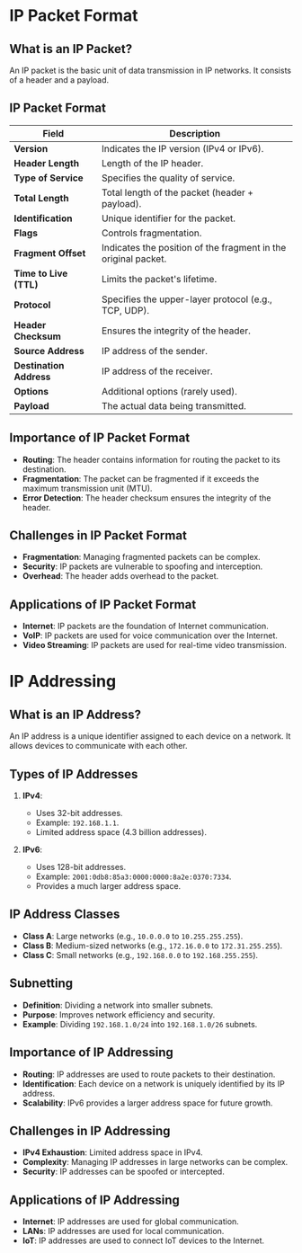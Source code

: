 # IP Packet Format

## What is an IP Packet?
An IP packet is the basic unit of data transmission in IP networks. It consists of a header and a payload.

## IP Packet Format
| **Field**              | **Description**               |
|------------------------|-------------------------------|
| **Version**            | Indicates the IP version (IPv4 or IPv6). |
| **Header Length**      | Length of the IP header.      |
| **Type of Service**    | Specifies the quality of service. |
| **Total Length**       | Total length of the packet (header + payload). |
| **Identification**     | Unique identifier for the packet. |
| **Flags**              | Controls fragmentation.       |
| **Fragment Offset**    | Indicates the position of the fragment in the original packet. |
| **Time to Live (TTL)** | Limits the packet's lifetime. |
| **Protocol**           | Specifies the upper-layer protocol (e.g., TCP, UDP). |
| **Header Checksum**    | Ensures the integrity of the header. |
| **Source Address**     | IP address of the sender.     |
| **Destination Address**| IP address of the receiver.   |
| **Options**            | Additional options (rarely used). |
| **Payload**            | The actual data being transmitted. |

## Importance of IP Packet Format
- **Routing**: The header contains information for routing the packet to its destination.
- **Fragmentation**: The packet can be fragmented if it exceeds the maximum transmission unit (MTU).
- **Error Detection**: The header checksum ensures the integrity of the header.

## Challenges in IP Packet Format
- **Fragmentation**: Managing fragmented packets can be complex.
- **Security**: IP packets are vulnerable to spoofing and interception.
- **Overhead**: The header adds overhead to the packet.

## Applications of IP Packet Format
- **Internet**: IP packets are the foundation of Internet communication.
- **VoIP**: IP packets are used for voice communication over the Internet.
- **Video Streaming**: IP packets are used for real-time video transmission.


# IP Addressing

## What is an IP Address?
An IP address is a unique identifier assigned to each device on a network. It allows devices to communicate with each other.

## Types of IP Addresses
1. **IPv4**:
   - Uses 32-bit addresses.
   - Example: `192.168.1.1`.
   - Limited address space (4.3 billion addresses).

2. **IPv6**:
   - Uses 128-bit addresses.
   - Example: `2001:0db8:85a3:0000:0000:8a2e:0370:7334`.
   - Provides a much larger address space.

## IP Address Classes
- **Class A**: Large networks (e.g., `10.0.0.0` to `10.255.255.255`).
- **Class B**: Medium-sized networks (e.g., `172.16.0.0` to `172.31.255.255`).
- **Class C**: Small networks (e.g., `192.168.0.0` to `192.168.255.255`).

## Subnetting
- **Definition**: Dividing a network into smaller subnets.
- **Purpose**: Improves network efficiency and security.
- **Example**: Dividing `192.168.1.0/24` into `192.168.1.0/26` subnets.

## Importance of IP Addressing
- **Routing**: IP addresses are used to route packets to their destination.
- **Identification**: Each device on a network is uniquely identified by its IP address.
- **Scalability**: IPv6 provides a larger address space for future growth.

## Challenges in IP Addressing
- **IPv4 Exhaustion**: Limited address space in IPv4.
- **Complexity**: Managing IP addresses in large networks can be complex.
- **Security**: IP addresses can be spoofed or intercepted.

## Applications of IP Addressing
- **Internet**: IP addresses are used for global communication.
- **LANs**: IP addresses are used for local communication.
- **IoT**: IP addresses are used to connect IoT devices to the Internet.
